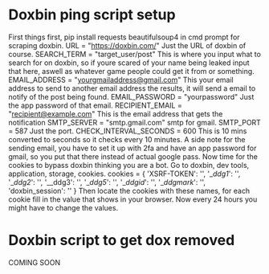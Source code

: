 # Doxbin ping script setup

First things first, pip install requests beautifulsoup4 in cmd prompt for scraping doxbin.
URL = "https://doxbin.com/" Just the URL of doxbin of course. 
SEARCH_TERM = "target_user/post" This is where you input what to search for on doxbin, so if youre scared of your name being leaked input that here, aswell as whatever game people could get it from or something. 
EMAIL_ADDRESS = "yourgmailaddress@gmail.com" This your email address to send to another email address the results, it will send a email to notify of the post being found. 
EMAIL_PASSWORD = "yourpassword" Just the app password of that email.
RECIPIENT_EMAIL = "recipient@example.com" This is the email address that gets the notification
SMTP_SERVER = "smtp.gmail.com" smtp for gmail.
SMTP_PORT = 587 Just the port. 
CHECK_INTERVAL_SECONDS = 600 This is 10 mins converted to seconds so it checks every 10 minutes. 
A side note for the sending email, you have to set it up with 2fa and have an app password for gmail, so you put that there instead of actual google pass. 
Now time for the cookies to bypass doxbin thinking you are a bot. Go to doxbin, dev tools, application, storage, cookies. 
cookies = {
    'XSRF-TOKEN': '',
    '__ddg1_': '',
    '__ddg2_': '',
    '__ddg3': '',
    '__ddg5_': '',
    '__ddgid_': '',
    '__ddgmark_': '',
    'doxbin_session': ''
}
Then locate the cookies with these names, for each cookie fill in the value that shows in your browser. Now every 24 hours you might have to change the values.

# Doxbin script to get dox removed

COMING SOON 
